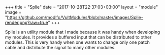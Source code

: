+++
title = "Splie"
date = "2017-10-28T22:37:03+03:00"
layout = "module"
image = "https://github.com/modlfo/VultModules/blob/master/images/Splie-render.png?raw=true"
+++

Splie is an utility module that I made because it was handy when developing my modules. It provides a buffered input that can be distributed to other modules. This is very handy when one wants to change only one patch cable and distribute the signal to many other modules.
